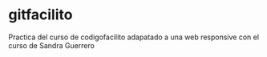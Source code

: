 # gitfacilito
Practica del curso de codigofacilito
adapatado a una web responsive con el curso de Sandra Guerrero
